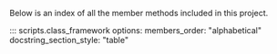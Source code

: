 Below is an index of all the member methods included in this project.

::: scripts.class_framework
    options:
        members_order: "alphabetical"
        docstring_section_style: "table"



